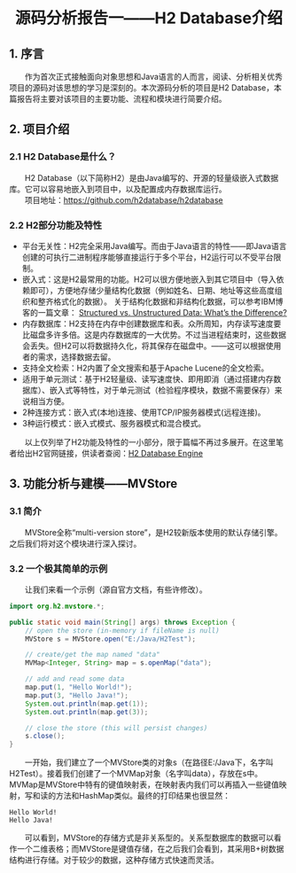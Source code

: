 # <center>源码分析报告一——H2 Database介绍</center>
## 1. 序言
 &ensp;&ensp;&ensp;&ensp;作为首次正式接触面向对象思想和Java语言的人而言，阅读、分析相关优秀项目的源码对该思想的学习是深刻的。本次源码分析的项目是H2 Database，本篇报告将主要对该项目的主要功能、流程和模块进行简要介绍。
## 2. 项目介绍
### 2.1 H2 Database是什么？
 &ensp;&ensp;&ensp;&ensp;H2 Database（以下简称H2）是由Java编写的、开源的轻量级嵌入式数据库。它可以容易地嵌入到项目中，以及配置成内存数据库运行。<br>
 &ensp;&ensp;&ensp;&ensp;项目地址：https://github.com/h2database/h2database
### 2.2 H2部分功能及特性
- 平台无关性：H2完全采用Java编写。而由于Java语言的特性——即Java语言创建的可执行二进制程序能够直接运行于多个平台，H2运行可以不受平台限制。
- 嵌入式：这是H2最常用的功能。H2可以很方便地嵌入到其它项目中（导入依赖即可），方便地存储少量结构化数据（例如姓名、日期、地址等这些高度组织和整齐格式化的数据）。
关于结构化数据和非结构化数据，可以参考IBM博客的一篇文章： 
[Structured vs. Unstructured Data: What’s the Difference?](https://www.ibm.com/cloud/blog/structured-vs-unstructured-data)
- 内存数据库：H2支持在内存中创建数据库和表。众所周知，内存读写速度要比磁盘多许多倍。这是内存数据库的一大优势。不过当进程结束时，这些数据会丢失。但H2可以将数据持久化，将其保存在磁盘中。——这可以根据使用者的需求，选择数据去留。
- 支持全文检索：H2内置了全文搜索和基于Apache Lucene的全文检索。
- 适用于单元测试：基于H2轻量级、读写速度快、即用即消（通过搭建内存数据库）、嵌入式等特性，对于单元测试（检验程序模块，数据不需要保存）来说相当方便。
- 2种连接方式：嵌入式(本地)连接、使用TCP/IP服务器模式(远程连接)。
- 3种运行模式：嵌入式模式、服务器模式和混合模式。

&ensp;&ensp;&ensp;&ensp;以上仅列举了H2功能及特性的一小部分，限于篇幅不再过多展开。在这里笔者给出H2官网链接，供读者查阅：[H2 Database Engine](http://www.h2database.com/html/main.html)
## 3. 功能分析与建模——MVStore
### 3.1 简介
&ensp;&ensp;&ensp;&ensp;MVStore全称“multi-version store”，是H2较新版本使用的默认存储引擎。之后我们将对这个模块进行深入探讨。
### 3.2 一个极其简单的示例
&ensp;&ensp;&ensp;&ensp;让我们来看一个示例（源自官方文档，有些许修改）。
```Java
import org.h2.mvstore.*;

public static void main(String[] args) throws Exception {
    // open the store (in-memory if fileName is null)
    MVStore s = MVStore.open("E:/Java/H2Test");

    // create/get the map named "data"
    MVMap<Integer, String> map = s.openMap("data");

    // add and read some data
    map.put(1, "Hello World!");
    map.put(3, "Hello Java!");
    System.out.println(map.get(1));
    System.out.println(map.get(3));

    // close the store (this will persist changes)
    s.close();
}
```
&ensp;&ensp;&ensp;&ensp;一开始，我们建立了一个MVStore类的对象s（在路径E:/Java下，名字叫H2Test）。接着我们创建了一个MVMap对象（名字叫data），存放在s中。MVMap是MVStore中特有的键值映射表，在映射表内我们可以再插入一些键值映射，写和读的方法和HashMap类似。最终的打印结果也很显然：
```
Hello World!
Hello Java!
```
&ensp;&ensp;&ensp;&ensp;可以看到，MVStore的存储方式是非关系型的。关系型数据库的数据可以看作一个二维表格；而MVStore是键值存储，在之后我们会看到，其采用B+树数据结构进行存储。对于较少的数据，这种存储方式快速而灵活。
